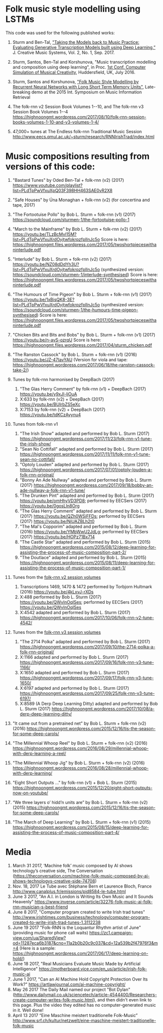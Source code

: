 # Folk music style modelling using LSTMs

This code was used for the following published works:

1. Sturm and Ben-Tal, ["Taking the Models back to Music Practice: Evaluating Generative Transcription Models built using Deep Learning,”](http://jcms.org.uk/issues/Vol2Issue1/taking-models-back-to-music-practice/article.html) J. Creative Music Systems, Vol. 2, No. 1, Sep. 2017.

1. Sturm, Santos, Ben-Tal and Korshunova, "Music transcription modelling and composition using deep learning", in Proc. [1st Conf. Computer Simulation of Musical Creativity](https://csmc2016.wordpress.com), Huddersfield, UK, July 2016.

1. Sturm, Santos and Korshunova, ["Folk Music Style Modelling by Recurrent Neural Networks with Long Short Term Memory Units"](http://ismir2015.uma.es/LBD/LBD13.pdf), Late-breaking demo at the 2015 Int. Symposium on Music Information Retrieval

4. The folk-rnn v2 Session Book Volumes 1--10, and The folk-rnn v3 Session Book Volumes 1--4 https://highnoongmt.wordpress.com/2017/08/10/folk-rnn-session-books-volumes-1-10-and-v3-volumes-1-4/

11. 47,000+ tunes at The Endless folk-rnn Traditional Music Session http://www.eecs.qmul.ac.uk/~sturm/research/RNNIrishTrad/index.html 

# Music compositions resulting from versions of this code:

1. "Bastard Tunes" by Oded Ben-Tal + folk-rnn (v2) (2017) https://www.youtube.com/playlist?list=PLdTpPwVfxuXpQ03F398HH463SAE0vR2X8
1. "Safe Houses" by Úna Monaghan + folk-rnn (v2) (for concertina and tape, 2017)
1. "The Fortootuise Pollo" by Bob L. Sturm + folk-rnn (v1) (2017) https://soundcloud.com/sturmen-1/the-fortootuise-pollo-1
3. "March to the Mainframe" by Bob L. Sturm + folk-rnn (v2) (2017) https://youtu.be/TLzBcMvl15M?list=PLdTpPwVfxuXrdOyjtwfokrpzfpIlnJc5o Score is here: https://highnoongmt.files.wordpress.com/2017/05/twoshortpieceswithaninterlude.pdf
4. "Interlude" by Bob L. Sturm + folk-rnn (v2) (2017) https://youtu.be/NZ08dDdYh3U?list=PLdTpPwVfxuXrdOyjtwfokrpzfpIlnJc5o (synthesized version: https://soundcloud.com/sturmen-1/interlude-synthesised) Score is here: https://highnoongmt.files.wordpress.com/2017/05/twoshortpieceswithaninterlude.pdf
5. "The Humours of Time Pigeon" by Bob L. Sturm + folk-rnn (v1) (2017) https://youtu.be/1xBisQK8-3E?list=PLdTpPwVfxuXrdOyjtwfokrpzfpIlnJc5o (synthesized version: https://soundcloud.com/sturmen-1/the-humours-time-pigeon-synthesised) Score is here: https://highnoongmt.files.wordpress.com/2017/05/twoshortpieceswithaninterlude.pdf
1. "Chicken Bits and Bits and Bobs" by Bob L. Sturm + folk-rnn (v1) (2017) https://youtu.be/n-avS-ozrqU Score is here: https://highnoongmt.files.wordpress.com/2017/04/sturm_chicken.pdf
6. "The Ranston Cassock" by Bob L. Sturm + folk-rnn (v1) (2016) https://youtu.be/JZ-47IavYAU (Version for viola and tape: https://highnoongmt.wordpress.com/2017/06/18/the-ranston-cassock-take-2/)
2. Tunes by folk-rnn harmonised by DeepBach (2017)
    1. "The Glas Herry Comment" by folk-rnn (v1) + DeepBach (2017) https://youtu.be/y9xJl-ljOuA
    1. X:633 by folk-rnn (v2) + DeepBach (2017) https://youtu.be/BUIrbZS5eXc
    1. X:7153 by folk-rnn (v2) + DeepBach (2017) https://youtu.be/tdKCzAyynu4

5. Tunes from folk-rnn v1
    1. "The Irish Show" adapted and performed by Bob L. Sturm (2017) https://highnoongmt.wordpress.com/2017/11/23/folk-rnn-v1-tune-the-irish-show/
    1. "Sean No Cottifall" adapted and performed by Bob L. Sturm (2017) https://highnoongmt.wordpress.com/2017/11/11/folk-rnn-v1-tune-sean-no-cottifall/
    1. "Optoly Louden" adapted and performed by Bob L. Sturm (2017) https://highnoongmt.wordpress.com/2017/07/01/optoly-louden-a-folk-rnn-original/
    1. "Bonny An Ade Nullway" adapted and performed by Bob L. Sturm (2017) https://highnoongmt.wordpress.com/2017/09/18/bobby-an-ade-nullway-a-folk-rnn-v1-tune/
    1. "The Drunken Pint" adapted and performed by Bob L. Sturm (2017) https://youtu.be/omHhyVD3PD8; performed by EECSers (2017) https://youtu.be/0gosLln8Org
    1. "The Glas Herry Comment" adapted and performed by Bob L. Sturm (2017) https://youtu.be/QZh0WSjFFDs; performed by EECSers (2017) https://youtu.be/NiUAZBLh2t0
    1. "The Mal's Copporim" adapted and performed by Bob L. Sturm (2016) https://youtu.be/YMbWwU2JdLg; performed by EECSers (2017) https://youtu.be/HOPz71Bx714
    1. "The Castle Star" adapted and performed by Bob L. Sturm (2015) https://highnoongmt.wordpress.com/2015/08/12/deep-learning-for-assisting-the-process-of-music-composition-part-2/
    1. "The Doutlace" adapted and performed by Bob L. Sturm (2015) https://highnoongmt.wordpress.com/2015/08/11/deep-learning-for-assisting-the-process-of-music-composition-part-1/

5. Tunes from the [folk-rnn v2 session volumes](https://highnoongmt.wordpress.com/2017/08/10/folk-rnn-session-books-volumes-1-10-and-v3-volumes-1-4/)
    1. Transcriptions 1469, 1470 & 1472 performed by Torbjorn Hultmark (2016) https://youtu.be/4kLxvJ-rXDs
    1. X:488 performed by Bob L. Sturm (2017) https://youtu.be/QWvlnOqlSes; performed by EECSers (2017) https://youtu.be/QWvlnOqlSes
    2. X:4542 adapted and performed by Bob L. Sturm (2017) https://highnoongmt.wordpress.com/2017/10/06/folk-rnn-v2-tune-4542/

5. Tunes from the [folk-rnn v3 session volumes](https://highnoongmt.wordpress.com/2017/08/10/folk-rnn-session-books-volumes-1-10-and-v3-volumes-1-4/)
    1. "The 2714 Polka" adapted and performed by Bob L. Sturm (2017) https://highnoongmt.wordpress.com/2017/09/10/the-2714-polka-a-folk-rnn-original/
    1. X:1166 adapted and performed by Bob L. Sturm (2017) https://highnoongmt.wordpress.com/2017/09/16/folk-rnn-v3-tune-1166/
    1. X:1650 adapted and performed by Bob L. Sturm (2017) https://highnoongmt.wordpress.com/2017/09/17/folk-rnn-v3-tune-1650/
    1. X:6197 adapted and performed by Bob L. Sturm (2017) https://highnoongmt.wordpress.com/2017/09/25/folk-rnn-v3-tune-6197/
    2. X:8589 (A Derp Deep Learning Ditty) adapted and performed by Bob L. Sturm (2017) https://highnoongmt.wordpress.com/2017/10/08/a-derp-deep-learning-ditty/

6. "It came out from a pretrained net" by Bob L. Sturm + folk-rnn (v2) (2016) https://highnoongmt.wordpress.com/2015/12/16/tis-the-season-for-some-deep-carols/
6. "The Millennial Whoop Reel" by Bob L. Sturm + folk-rnn (v2) (2016) https://highnoongmt.wordpress.com/2016/08/29/millennial-whoop-with-derp-learning-a-reel/
6. "The Millennial Whoop Jig" by Bob L. Sturm + folk-rnn (v2) (2016) https://highnoongmt.wordpress.com/2016/08/28/millennial-whoop-with-derp-learning/
6. "Eight Short Outputs ..." by folk-rnn (v1) + Bob L. Sturm (2015) https://highnoongmt.wordpress.com/2015/12/20/eight-short-outputs-now-on-youtube/
7. “We three layers o’ hidd’n units are” by Bob L. Sturm + folk-rnn (v2) (2015) https://highnoongmt.wordpress.com/2015/12/16/tis-the-season-for-some-deep-carols/
8. "The March of Deep Learning" by Bob L. Sturm + folk-rnn (v1) (2015) https://highnoongmt.wordpress.com/2015/08/15/deep-learning-for-assisting-the-process-of-music-composition-part-4/

# Media
1. March 31 2017, ‘Machine folk’ music composed by AI shows technology’s creative side, The Conversation (https://theconversation.com/machine-folk-music-composed-by-ai-shows-technologys-creative-side-74708)
2. Nov. 18, 2017 Le Tube avec Stéphane Bern et Laurence Bloch, France http://www.canalplus.fr/emissions/pid8584-le-tube.html
2. June 3 2017, "An A.I. in London is Writing Its Own Music and It Sounds Heavenly" https://www.inverse.com/article/32276-folk-music-ai-folk-rnn-musician-s-best-friend
2. June 8 2017, "Computer program created to write Irish trad tunes" http://www.irishtimes.com/business/technology/computer-program-created-to-write-irish-trad-tunes-1.3112238
3. June 19 2017 "Folk-RNN is the Loquantur Rhythm artist of June" (providing music for phone call waits) https://zc1.campaign-view.com/ua/SharedView?od=11287eca6b3187&cno=11a2b0b20c9c037&cd=12a539b2f47976f3&m=4 (Here is a sample: https://highnoongmt.wordpress.com/2017/06/17/deep-learning-on-hold/)
3. June 18 2017, "Real Musicians Evaluate Music Made by Artificial Intelligence" https://motherboard.vice.com/en_us/article/irish-folk-music-ai
4. June 1 2017, "Can an AI Machine Hold Copyright Protection Over Its Work?" https://artlawjournal.com/ai-machine-copyright/
2. May 26 2017 The Daily Mail named our project "Bot Dylan" (http://www.dailymail.co.uk/sciencetech/article-4544400/Researchers-create-computer-writes-folk-music.html), and then didn't even link to this page. Plus the video they edited has no computer-generated music in it. Well done!
2. April 13 2017 “Eine Maschine meistert traditionelle Folk-Music” http://www.srf.ch/kultur/netzwelt/eine-maschine-meistert-traditionelle-folk-music 
